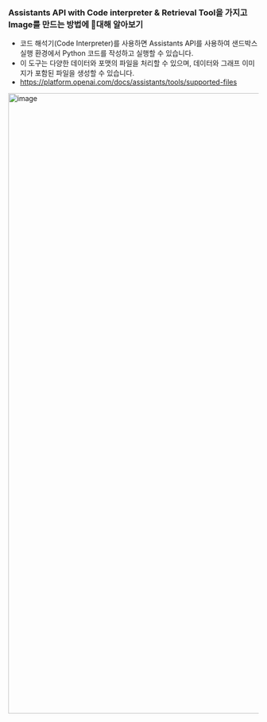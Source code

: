 
### Assistants API with Code interpreter & Retrieval Tool을 가지고 Image를 만드는 방법에 대해 알아보기
- 코드 해석기(Code Interpreter)를 사용하면 Assistants API를 사용하여 샌드박스 실행 환경에서 Python 코드를 작성하고 실행할 수 있습니다.
- 이 도구는 다양한 데이터와 포맷의 파일을 처리할 수 있으며, 데이터와 그래프 이미지가 포함된 파일을 생성할 수 있습니다.
- https://platform.openai.com/docs/assistants/tools/supported-files
  
<img width="1247" alt="image" src="https://github.com/i-am-shuan/learn-openai/assets/161431602/a059336a-c99f-49ba-b9a9-0fef44b20d23">
